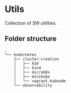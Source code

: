 # Utils

Collection of SW utilities.

## Folder structure

```text
.
└── kubernetes
    ├── cluster-creation
    │   ├── k3d
    │   ├── kind
    │   ├── microk8s
    │   ├── minikube
    │   └── vagrant-kubeadm
    └── observability
```
